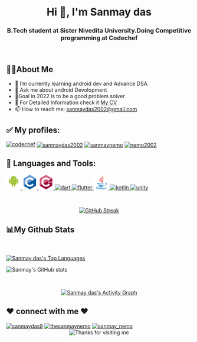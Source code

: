 <h1 align="center">Hi 👋, I'm Sanmay das</h1>
</hr>
<h3 align="center">B.Tech student at Sister Nivedita University.Doing Competitive programming at Codechef</h3>
<div allign ="center">
 </br>
<h2 align="left">💁‍♂️About Me</h2>
<ul line-height="3">
 <li>🌱 I’m currently learning android dev and Advance DSA<br/>
 <li>💬 Ask me about android Devolopment <br/>
 <li>🎯Goal in 2022 is to be a good problem solver <br/>
 <li>🤷‍ For Detailed Information check it <a href="https://drive.google.com/file/d/1umZ6o7sQAMRpmcJd-hjM5YZ_Mdfjg01a/view?usp=sharing">My CV</a><br/>
 <li>📫 How to reach me: <a href="mailto:@sanmaydas2002@gmail.com">sanmaydas2002@gmail.com</a> <br/>
 </ul>
</p1>
 </div>
 
<h2 align="left">✅ My profiles:</h2>
<p align="left">
<a href="https://www.codechef.com/users/sanmay_321" target="blank"><img src='https://cdn.codechef.com/sites/all/themes/abessive/cc-logo-sd.svg' alt='codechef' height='40' ></a>
<a href="https://www.hackerrank.com/sanmaydas2002" target="blank"><img align="center" src="https://raw.githubusercontent.com/rahuldkjain/github-profile-readme-generator/master/src/images/icons/Social/hackerrank.svg" alt="sanmaydas2002" height="60" /></a>
<a href="https://www.leetcode.com/sanmaynemo" target="blank"><img align="center" src="https://raw.githubusercontent.com/rahuldkjain/github-profile-readme-generator/master/src/images/icons/Social/leet-code.svg" alt="sanmaynemo" height="40" /></a>
<a href="https://auth.geeksforgeeks.org/user/nemo2002" target="blank"><img align="center" src="https://raw.githubusercontent.com/rahuldkjain/github-profile-readme-generator/master/src/images/icons/Social/geeks-for-geeks.svg" alt="nemo2002" height="40" /></a>
</p>

<h2 align="left">🚀 Languages and Tools:</h2>
<p align="left"> <a href="https://developer.android.com" target="_blank" rel="noreferrer"> <img src="https://raw.githubusercontent.com/devicons/devicon/master/icons/android/android-original-wordmark.svg" alt="android" width="40" height="40"/> </a> <a href="https://www.cprogramming.com/" target="_blank" rel="noreferrer"> <img src="https://raw.githubusercontent.com/devicons/devicon/master/icons/c/c-original.svg" alt="c" width="40" height="40"/> </a> <a href="https://www.w3schools.com/cpp/" target="_blank" rel="noreferrer"> <img src="https://raw.githubusercontent.com/devicons/devicon/master/icons/cplusplus/cplusplus-original.svg" alt="cplusplus" width="40" height="40"/> </a> <a href="https://dart.dev" target="_blank" rel="noreferrer"> <img src="https://www.vectorlogo.zone/logos/dartlang/dartlang-icon.svg" alt="dart" width="40" height="40"/> </a> <a href="https://flutter.dev" target="_blank" rel="noreferrer"> <img src="https://www.vectorlogo.zone/logos/flutterio/flutterio-icon.svg" alt="flutter" width="40" height="40"/> </a> <a href="https://www.java.com" target="_blank" rel="noreferrer"> <img src="https://raw.githubusercontent.com/devicons/devicon/master/icons/java/java-original.svg" alt="java" width="40" height="40"/> </a> <a href="https://kotlinlang.org" target="_blank" rel="noreferrer"> <img src="https://www.vectorlogo.zone/logos/kotlinlang/kotlinlang-icon.svg" alt="kotlin" width="40" height="40"/> </a> <a href="https://unity.com/" target="_blank" rel="noreferrer"> <img src="https://www.vectorlogo.zone/logos/unity3d/unity3d-icon.svg" alt="unity" width="40" height="40"/> </a> </p>
<br/>
<div align="center">

[![GitHub Streak](https://github-readme-streak-stats.herokuapp.com?user=samnay2002&theme=black-ice&hide_border=true&date_format=M%20j%5B%2C%20Y%5D)](https://git.io/streak-stats)
 
 <h2 align="left">📊My Github Stats</h2>
 <br/>
 
 <div align="left">
  
  <a href="https://github.com/samnay2002/github-readme-stats"><img alt="Sanmay das's Top Languages" src="https://github-readme-stats.vercel.app/api/top-langs/?username=samnay2002&langs_count=8&count_private=true&layout=compact&theme=react&hide_border=true&bg_color=0D1117" /></a>
  
 </div> 
 
  <div align="left">
  
  ![Sanmay's GitHub stats](https://github-readme-stats.vercel.app/api?username=samnay2002&show_icons=true&hide_border=true&theme=react&hide_border=true&bg_color=0D1117)
  
 </div>

 
<!--  <h2 align="center">📈My Contribution</h2> -->
 <br/>
 
<a href="https://github.com/samnay2002/github-readme-activity-graph"><img alt="Sanmay das's Activity Graph" src="https://activity-graph.herokuapp.com/graph?username=samnay2002&bg_color=0D1117&color=5BCDEC&line=5BCDEC&point=FFFFFF&hide_border=true" /></a>
 
 </div>
<div align = "left">
 <h2>❤️ connect with me ❤️</h2>
  <a href="https://twitter.com/sanmaydas9" target="blank"><img align="center" src="https://raw.githubusercontent.com/rahuldkjain/github-profile-readme-generator/master/src/images/icons/Social/twitter.svg" alt="sanmaydas9" height="30" width="40" /></a>
<a href="https://linkedin.com/in/thesanmaynemo" target="blank"><img align="center" src="https://raw.githubusercontent.com/rahuldkjain/github-profile-readme-generator/master/src/images/icons/Social/linked-in-alt.svg" alt="thesanmaynemo" height="30" width="40" /></a>
<a href="https://instagram.com/sanmay_nemo" target="blank"><img align="center" src="https://raw.githubusercontent.com/rahuldkjain/github-profile-readme-generator/master/src/images/icons/Social/instagram.svg" alt="sanmay_nemo" height="30" width="40" /></a>
 </div>
 
 <div align ="center">
<img height="120" alt="Thanks for visiting me" width="100%" src="https://raw.githubusercontent.com/BrunnerLivio/brunnerlivio/master/images/marquee.svg" />
</div>
